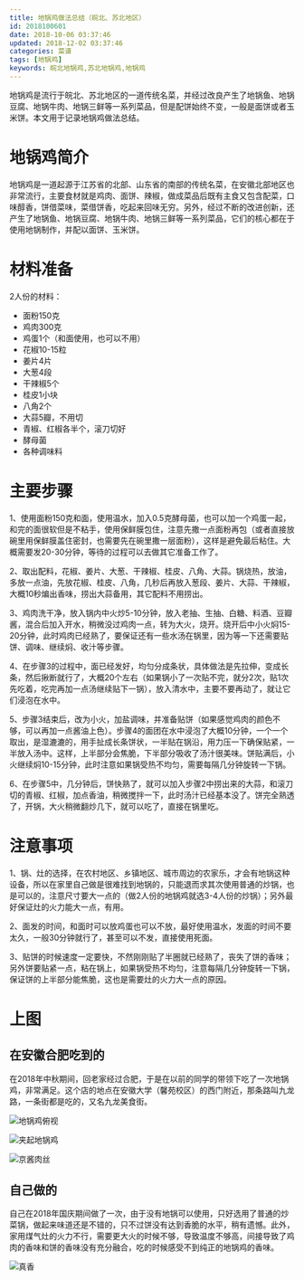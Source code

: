 ```yaml
---
title: 地锅鸡做法总结（皖北、苏北地区）
id: 2018100601
date: 2018-10-06 03:37:46
updated: 2018-12-02 03:37:46
categories: 菜谱
tags: [地锅鸡]
keywords: 皖北地锅鸡,苏北地锅鸡,地锅鸡
---
```


地锅鸡是流行于皖北、苏北地区的一道传统名菜，并经过改良产生了地锅鱼、地锅豆腐、地锅牛肉、地锅三鲜等一系列菜品，但是配饼始终不变，一般是面饼或者玉米饼。本文用于记录地锅鸡做法总结。

<!-- more -->

# 地锅鸡简介

地锅鸡是一道起源于江苏省的北部、山东省的南部的传统名菜，在安徽北部地区也非常流行，主要食材就是鸡肉、面饼、辣椒，做成菜品后既有主食又包含配菜，口味醇香，饼借菜味，菜借饼香，吃起来回味无穷。另外，经过不断的改进创新，还产生了地锅鱼、地锅豆腐、地锅牛肉、地锅三鲜等一系列菜品，它们的核心都在于使用地锅制作，并配以面饼、玉米饼。

# 材料准备

2人份的材料：
- 面粉150克
- 鸡肉300克
- 鸡蛋1个（和面使用，也可以不用）
- 花椒10-15粒
- 姜片4片
- 大葱4段
- 干辣椒5个
- 桂皮1小块
- 八角2个
- 大蒜5瓣，不用切
- 青椒、红椒各半个，滚刀切好
- 酵母菌
- 各种调味料

# 主要步骤

1、使用面粉150克和面，使用温水，加入0.5克酵母菌，也可以加一个鸡蛋一起，和完的面很软但是不粘手，使用保鲜膜包住，注意先撒一点面粉再包（或者直接放碗里用保鲜膜盖住密封，也需要先在碗里撒一层面粉），这样是避免最后粘住。大概需要发20-30分钟，等待的过程可以去做其它准备工作了。

2、取出配料，花椒、姜片、大葱、干辣椒、桂皮、八角、大蒜。锅烧热，放油，多放一点油，先放花椒、桂皮、八角，几秒后再放入葱段、姜片、大蒜、干辣椒，大概10秒煸出香味，捞出大蒜备用，其它配料不用捞出。

3、鸡肉洗干净，放入锅内中火炒5-10分钟，放入老抽、生抽、白糖、料酒、豆瓣酱，混合后加入开水，稍微没过鸡肉一点，转为大火，烧开。烧开后中小火焖15-20分钟，此时鸡肉已经熟了，要保证还有一些水汤在锅里，因为等一下还需要贴饼、调味、继续焖、收汁等步骤。

4、在步骤3的过程中，面已经发好，均匀分成条状，具体做法是先拉伸，变成长条，然后揪断就行了，大概20个左右（如果锅小了一次贴不完，就分2次，贴1次先吃着，吃完再加一点汤继续贴下一锅），放入清水中，主要不要再动了，就让它们浸泡在水中。

5、步骤3结束后，改为小火，加盐调味，并准备贴饼（如果感觉鸡肉的颜色不够，可以再加一点酱油上色）。步骤4的面团在水中浸泡了大概10分钟，一个一个取出，是湿漉漉的，用手扯成长条饼状，一半贴在锅沿，用力压一下确保贴紧，一半放入汤中。这样，上半部分会焦脆，下半部分吸收了汤汁很美味。饼贴满后，小火继续焖10-15分钟，此时注意如果锅受热不均匀，需要每隔几分钟旋转一下锅。

6、在步骤5中，几分钟后，饼快熟了，就可以加入步骤2中捞出来的大蒜，和滚刀切的青椒、红椒，加点香油，稍微搅拌一下，此时汤汁已经基本没了。饼完全熟透了，开锅，大火稍微翻炒几下，就可以吃了，直接在锅里吃。

# 注意事项

1、锅、灶的选择，在农村地区、乡镇地区、城市周边的农家乐，才会有地锅这种设备，所以在家里自己做是很难找到地锅的，只能退而求其次使用普通的炒锅，也是可以的，注意尺寸要大一点的（做2人份的地锅鸡就选3-4人份的炒锅）；另外最好保证灶的火力能大一点，有用。

2、面发的时间，和面时可以放鸡蛋也可以不放，最好使用温水，发面的时间不要太久，一般30分钟就行了，甚至可以不发，直接使用死面。

3、贴饼的时候速度一定要快，不然刚刚贴了半圈就已经熟了，丧失了饼的香味；另外饼要贴紧一点，粘在锅上，如果锅受热不均匀，注意每隔几分钟旋转一下锅，保证饼的上半部分能焦脆，这也是需要灶的火力大一点的原因。

# 上图

## 在安徽合肥吃到的

在2018年中秋期间，回老家经过合肥，于是在以前的同学的带领下吃了一次地锅鸡，非常满足。这个店的地点在安徽大学（馨苑校区）的西门附近，那条路叫九龙路，一条街都是吃的，又名九龙美食街。

![地锅鸡俯视](https://raw.githubusercontent.com/iplaypi/img-playpi/master/img/old/b7f2e3a3gy1fxry66ymf8j229s29se82.jpg "地锅鸡俯视")

![夹起地锅鸡](https://raw.githubusercontent.com/iplaypi/img-playpi/master/img/old/b7f2e3a3gy1fxry6uaowkj229s29s1ky.jpg "夹起地锅鸡")

![京酱肉丝](https://raw.githubusercontent.com/iplaypi/img-playpi/master/img/old/b7f2e3a3gy1fxry7bwy04j229s29shdt.jpg "京酱肉丝")

## 自己做的

自己在2018年国庆期间做了一次，由于没有地锅可以使用，只好选用了普通的炒菜锅，做起来味道还是不错的，只不过饼没有达到香脆的水平，稍有遗憾。此外，家用煤气灶的火力不行，需要更大火的时候不够，导致温度不够高，间接导致了鸡肉的香味和饼的香味没有充分融合，吃的时候感受不到纯正的地锅鸡的香味。

![真香](https://raw.githubusercontent.com/iplaypi/img-playpi/master/img/old/b7f2e3a3gy1fxry84wvalj229s29se82.jpg "真香")
